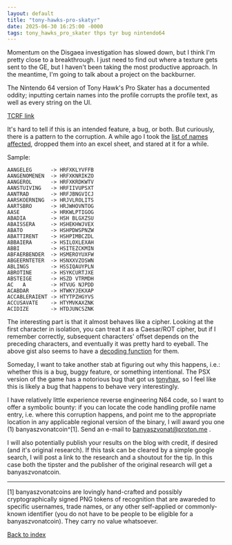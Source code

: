 ```yaml
---
layout: default
title: "tony-hawks-pro-skatyr"
date: 2025-06-30 16:25:00 -0000
tags: tony_hawks_pro_skater thps tyr bug nintendo64
---
```


Momentum on the Disgaea investigation has slowed down, but I think I'm pretty close to a breakthrough. I just need to find out where a texture gets sent to the GE, but I haven't been taking the most productive approach. In the meantime, I'm going to talk about a project on the backburner.

The Nintendo 64 version of Tony Hawk's Pro Skater has a documented oddity; inputting certain names into the profile corrupts the profile text, as well as every string on the UI.

[TCRF link](https://tcrf.net/Tony_Hawk%27s_Pro_Skater_(Nintendo_64)#Unknown_Feature)

It's hard to tell if this is an intended feature, a bug, or both. But curiously, there is a pattern to the corruption. A while ago I took the [list of names affected](https://gist.github.com/notwa/cf13e59d7978068c0ac103776d9e9e97), dropped them into an excel sheet, and stared at it for a while.

Sample:

```
AANGELEG      -> HRFXKLYVFFB
AANGENOMENEN  -> HRFXKNRIKZO
AANGEROL      -> HRFXKRDKWTV
AANSTUIVING   -> HRFIIVUPSXT
AANTRAD       -> HRFJBNGVICJ
AARSKOERNING  -> HRJVLROLITS
AARTSBRO      -> HRJWHOVNTOG
AASE          -> HRKWLPTIGOG
ABADIA        -> HSH BLGXZSU
ABAISSERA     -> HSHEKHWJVEX
ABATO         -> HSHPDWSPNZW
ABATTIRENT    -> HSHPIMBCZDL
ABBAIERA      -> HSILOXLEXAH
ABBI          -> HSITEZCKMIN
ABFAERBENDER  -> HSMEROYUXFW
ABGEERNTETER  -> HSNXXVZOSWN
ABLINGS       -> HSSIQAUYPLN
ABROTINE      -> HSYKCURTJXE
ABSTEIGE      -> HSZD VTRMDH
AC   A        -> HTVUG NJPDD
ACABDAR       -> HTWKYJEKXAP
ACCABLERAIENT -> HTYTPZHGYVS
ACCUSAVATE    -> HTYMVKAXZNK
ACIDIZE       -> HTDJUNCSZNK
```


The interesting part is that it almost behaves like a cipher. Looking at the first character in isolation, you can treat it as a Caesar/ROT cipher, but if I remember correctly, subsequent characters' offset depends on the preceding characters, and eventually it was pretty hard to eyeball. The above gist also seems to have a [decoding function](https://gist.github.com/notwa/cf13e59d7978068c0ac103776d9e9e97#file-thps1-c-L58) for them.

Someday, I want to take another stab at figuring out why this happens, i.e.: whether this is a bug, buggy feature, or something intentional. The PSX version of the game has a notorious bug that got us [tonyhax](https://orca.pet/tonyhax/), so I feel like this is likely a bug that happens to behave very interestingly.

I have relatively little experience reverse engineering N64 code, so I want to offer a symbolic bounty: if you can locate the code handling profile name entry, i.e. where this corruption happens, and point me to the appropriate location in any applicable regional version of the binary, I will award you one (1) banyaszvonatcoin^[1]. Send an e-mail to banyaszvonat@proton.me .

I will also potentially publish your results on the blog with credit, if desired (and it's original research). If this task can be cleared by a simple google search, I will post a link to the research and a shoutout for the tip. In this case both the tipster and the publisher of the original research will get a banyaszvonatcoin.

-----

[1] banyaszvonatcoins are lovingly hand-crafted and possibly cryptographically signed PNG tokens of recognition that are awareded to specific usernames, trade names, or any other self-applied or commonly-known identifier (you do not have to be people to be eligible for a banyaszvonatcoin). They carry no value whatsoever.

[Back to index](/breaking-videogames/)
